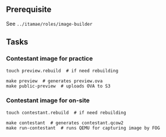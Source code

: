 ## Prerequisite
See `../itamae/roles/image-builder`

## Tasks

### Contestant image for practice
```
touch preview.rebuild  # if need rebuilding

make preview  # generates preview.ova
make public-preview  # uploads OVA to S3
```

### Contestant image for on-site
```
touch contestant.rebuild  # if need rebuilding

make contestant  # generates contestant.qcow2
make run-contestant  # runs QEMU for capturing image by FOG
```
